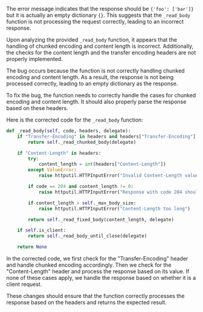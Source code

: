 The error message indicates that the response should be `{'foo': ['bar']}` but it is actually an empty dictionary `{}`. This suggests that the `_read_body` function is not processing the request correctly, leading to an incorrect response.

Upon analyzing the provided `_read_body` function, it appears that the handling of chunked encoding and content length is incorrect. Additionally, the checks for the content length and the transfer encoding headers are not properly implemented.

The bug occurs because the function is not correctly handling chunked encoding and content length. As a result, the response is not being processed correctly, leading to an empty dictionary as the response.

To fix the bug, the function needs to correctly handle the cases for chunked encoding and content length. It should also properly parse the response based on these headers.

Here is the corrected code for the `_read_body` function:

```python
def _read_body(self, code, headers, delegate):
    if "Transfer-Encoding" in headers and headers["Transfer-Encoding"].lower() == "chunked":
        return self._read_chunked_body(delegate)

    if "Content-Length" in headers:
        try:
            content_length = int(headers["Content-Length"])
        except ValueError:
            raise httputil.HTTPInputError("Invalid Content-Length value")

        if code == 204 and content_length != 0:
            raise httputil.HTTPInputError("Response with code 204 should not have body")

        if content_length > self._max_body_size:
            raise httputil.HTTPInputError("Content-Length too long")

        return self._read_fixed_body(content_length, delegate)

    if self.is_client:
        return self._read_body_until_close(delegate)

    return None
```

In the corrected code, we first check for the "Transfer-Encoding" header and handle chunked encoding accordingly. Then we check for the "Content-Length" header and process the response based on its value. If none of these cases apply, we handle the response based on whether it is a client request.

These changes should ensure that the function correctly processes the response based on the headers and returns the expected result.